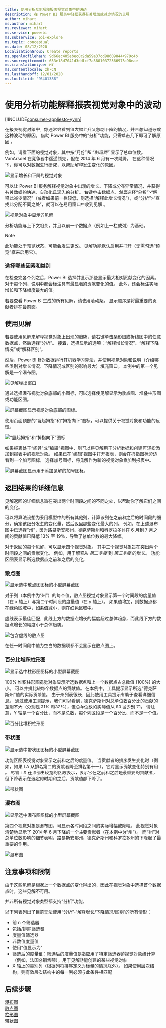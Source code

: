 ```yaml
---
title: 使用分析功能解释报表视觉对象中的波动
description: 在 Power BI 服务中轻松获得有关增加或减少情况的见解
author: mihart
ms.author: mihart
ms.reviewer: mihart
ms.service: powerbi
ms.subservice: pbi-explore
ms.topic: conceptual
ms.date: 08/12/2020
LocalizationGroup: Create reports
ms.openlocfilehash: 9d66ec405ebec8c2da59a37cd986098444979c4b
ms.sourcegitcommit: 653e18d7041d3dd1cf7a38010372366975a98eae
ms.translationtype: HT
ms.contentlocale: zh-CN
ms.lasthandoff: 12/01/2020
ms.locfileid: "96401388"
---
```

# <a name="use-the-analyze-feature-to-explain-fluctuations-in-report-visuals"></a>使用分析功能解释报表视觉对象中的波动

[!INCLUDE[consumer-appliesto-yynn](../includes/consumer-appliesto-yynn.md)]

在报表视觉对象中，你通常会看到值大幅上升又急剧下降的情况，并且想知道导致这种波动的原因。 借助 Power BI 服务中的“分析”功能，只需单击几下即可了解原因 。

例如，请看下面的视觉对象，其中按“月份”*和 *“制造商”** 显示了总单位数。 VanArsdel 在竞争者中遥遥领先，但在 2014 年 6 月有一次陡降。 在这种情况下，你可以对数据进行研究，以帮助解释发生变化的原因。 

![显示增长和下降的视觉对象](media/end-user-analyze-visuals/power-bi-line-chart.png)

可以让 Power BI 服务解释视觉对象中出现的增长、下降或分布异常情况，并获得有关数据的快速、自动化且深入的分析。 右键单击数据点，然后选择“分析”>“解释此减少情况”（或者如果前一栏较低，则选择“解释此增长情况”），或“分析”>“查找此分配不同之处”，就可以在易用窗口中收到见解 。

![视觉对象中显示的见解](media/end-user-analyze-visuals/power-bi-decrease.png)

分析功能与上下文相关，并且以前一个数据点（例如上一栏或列）为基础。

> [!NOTE]
> 此功能处于预览状态，可能会发生更改。 见解功能默认启用并打开（无需勾选“预览”框来启用它）。

### <a name="which-factors-and-categories-are-chosen"></a>选择哪些因素和类别

在检查完各个列之后，Power BI 选择并显示那些显示最大相对贡献变化的因素。 对于每个列，说明中都会标注具有最显著的贡献变化的值。 此外，还会标注实际增长和下降幅度最大的值。

若要查看 Power BI 生成的所有见解，请使用滚动条。 显示顺序是将最重要的贡献者排在最前面。 

## <a name="using-insights"></a>使用见解
若要使用见解来解释视觉对象上出现的趋势，请右键单击条形图或折线图中的任意数据点，然后选择“分析”。 接着，选择显示的选项：“解释增长情况”、“解释下降情况”或“解释区别”。

然后，Power BI 针对数据运行其机器学习算法，并使用视觉对象和说明（介绍哪些类别对增长情况、下降情况或区别的影响最大）填充窗口。  本例中的第一个见解是一个瀑布图。

![见解弹出窗口](media/end-user-analyze-visuals/power-bi-insight.png)

通过选择瀑布视觉对象底部的小图标，可以选择使见解显示为散点图、堆叠柱形图或功能区图。

![屏幕截图显示视觉对象底部的图标。](media/end-user-analyze-visuals/power-bi-options.png)

使用页面顶部的“竖起拇指”和“拇指向下”图标，可以提供关于视觉对象和功能的反馈。  

![“竖起拇指”和“拇指向下”图标](media/end-user-analyze-visuals/power-bi-thumbs.png)


如果报表处于“阅读”或“编辑”视图中，则可以将见解用于分析数据和创建可轻松添加到报表中的视觉对象。 如果已在“编辑”视图中打开报表，则会在拇指图标旁边看到一个加号图标。 选择加号图标，将见解作为新的视觉对象添加到报表中。 

![屏幕截图显示用于添加见解的加号图标。](media/end-user-analyze-visuals/power-bi-add-visual.png)

## <a name="details-of-the-results-returned"></a>返回结果的详细信息

见解返回的详细信息旨在突出两个时间段之间的不同之处，以帮助你了解它们之间的变化。  

可以将算法设想为采用模型中的所有其他列，计算该列在之前和之后的时间段的细分，确定该细分发生的变化量，然后返回那些变化最大的列。 例如，在上述瀑布图中已选择“州”，因为路易斯安那州、德克萨斯州和科罗拉多州在 6 月到 7 月之间的贡献值已降低 13% 至 19%，导致了总单位数的最大降幅。  

对于返回的每个见解，可以显示四个视觉对象。 其中三个视觉对象旨在突出两个时间段之间的贡献变化。 例如，用于解释从 *第二季度* 到 *第三季度* 的增长。 功能区图表显示所选数据点之前和之后的变化。

### <a name="the-scatter-plot"></a>散点图

![显示选中散点图图标的小型屏幕截图](media/end-user-analyze-visuals/power-bi-scatter-icon.png)

对于列（本例中为“州”）的每个值，散点图视觉对象显示第一个时间段的度量值（在 x 轴上）与第二个时间段的度量值（在 y 轴上）。 如果值增加，则数据点都在绿色区域中，如果值减小，则在红色区域中。 

虚线表示最佳匹配，此线上方的数据点增长的幅度超过总体趋势，而此线下方的数据点增长的幅度小于总体趋势。  

![包含虚线的散点图](media/end-user-analyze-visuals/power-bi-scatter.png)

在任一时间段中值为空白的数据项都不会显示在散点图上。

### <a name="the-100-stacked-column-chart"></a>百分比堆积柱形图

![显示选中柱形图图标的小型屏幕截图](media/end-user-analyze-visuals/power-bi-column-icon.png)

100% 堆积柱形图视觉对象显示所选数据点和上一个数据点占总数值 (100%) 的大小。 可以并排比较每个数据点的贡献值。 在本例中，工具提示显示所选“德克萨斯州”值的实际贡献值。 由于州列表很长，因此使用工具提示有助于查看详细信息。 通过使用工具提示，我们可以看到，德克萨斯州对总单位数百分比的贡献的差别不大（分别是 31% 和32%），但总单位数的实际值从 89 减少到 71。 请注意，Y 轴是一个百分比，而不是总数，每个列区段是一个百分比，而不是一个值。 

![百分比堆积柱形图](media/end-user-analyze-visuals/power-bi-stacked.png)

### <a name="the-ribbon-chart"></a>带状图

![显示选中带状图图标的小型屏幕截图](media/end-user-analyze-visuals/power-bi-ribbon-icon.png)

功能区图表视觉对象显示之前和之后的度量值。 当贡献者的排序发生变化时（例如，如果 LA 从排名第二的贡献者降至排名第十一），它对显示贡献变化特别有用 。  尽管 TX 在顶部由较宽的区段表示，表示它在之前和之后是最重要的贡献者，但下降表示在选定的时期和之后，贡献值都下降了。

![带状图](media/end-user-analyze-visuals/power-bi-ribbon-tooltip.png)

### <a name="the-waterfall-chart"></a>瀑布图

![显示选中瀑布图图标的小型屏幕截图](media/end-user-analyze-visuals/power-bi-waterfall-icon.png)

第四个视觉对象是瀑布图，可显示各时间段之间的实际增幅或降幅。 此视觉对象清楚地显示了 2014 年 6 月下降的一个主要贡献者（在本例中为“州”）。 而“州”对总单位数影响的细节表明，路易斯安那州、德克萨斯州和科罗拉多州的下降起了最重要的作用。      

![瀑布图](media/end-user-analyze-visuals/power-bi-insight.png)


 



## <a name="considerations-and-limitations"></a>注意事项和限制
由于这些见解是根据上一个数据点的变化得出的，因此在视觉对象中选择首个数据点时，这些见解不可用。 

并非所有视觉对象类型都支持“分析”功能。 

以下列表列出了目前无法使用“分析”-“解释增长/下降情况/区别”的所有情形：

* 前 n 个筛选器
* 包括/排除筛选器
* 度量值筛选器
* 非数值度量值
* 使用“值显示为”
* 筛选后的度量值：筛选后的度量值是指应用了特定筛选器的视觉对象级计算（例如，法国总销售额），用于见解功能创建的某些视觉对象
* X 轴上的类别列（根据列将排序定义为标量的情况除外）。 如果使用层次结构，则有效层次结构中的每一列必须与此条件相匹配


## <a name="next-steps"></a>后续步骤
[瀑布图](../visuals/power-bi-visualization-waterfall-charts.md)    
[散点图](../visuals/power-bi-visualization-scatter.md)    
[柱形图](../visuals/power-bi-report-visualizations.md)    
[带状图](../visuals/desktop-ribbon-charts.md)

